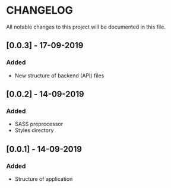 # CHANGELOG
All notable changes to this project will be documented in this file.

## [0.0.3] - 17-09-2019
### Added
- New structure of backend (API) files

## [0.0.2] - 14-09-2019
### Added
- SASS preprocessor
- Styles directory

## [0.0.1] - 14-09-2019
### Added
- Structure of application